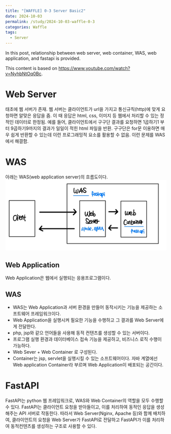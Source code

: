 ```yaml
---
title: "[WAFFLE] 0-3 Server Basic2"
date: 2024-10-03
permalink: /study/2024-10-03-waffle-0-3
categories: Waffle
tags:
  - Server
---
```


In this post, relationship between web server, web container, WAS, web application, and fastapi is provided. 

This content is based on https://www.youtube.com/watch?v=NyhbNtOq0Bc. 
# Web Server
태초에 웹 서버가 존재. 웹 서버는 클라이언트가 url을 가지고 통신규칙(http)에 맞게 요청하면 알맞은 응답을 줌.
이 때 응답은 html, css, 이미지 등 웹에서 처리할 수 있는 정적인 데이터로 한정됨.
예를 들어, 클라이언트에서 구구단 결과를 요청하면 1곱하기1 부터 9곱하기9까지의 결과가 일일이 적힌 html 파일을 반환.
구구단은 for문 이용하면 매우 쉽게 반환할 수 있는데 이런 프로그래밍적 요소를 활용할 수 없음. 이런 문제를 WAS에서 해결함.

# WAS
아래는 WAS(web application server)의 흐름도이다. 
![was](../..\images\2024-10-03-waffle-0-3\was-1730710776077-2.jpg)

## Web Application
Web Application은 웹에서 실행되는 응용프로그램이다.

## WAS
- WAS는 Web Application과 서버 환경을 만들어 동작시키는 기능을 제공하는 소프트웨어 프레임워크이다.
- Web Application을 실행시켜 필요한 기능을 수행하고 그 결과를 Web Server에게 전달한다.
- php, jsp와 같으 언어들을 사용해 동적 컨텐츠를 생성할 수 있는 서버이다.
- 프로그램 실행 환경과 데이터베이스 접속 기능을 제공하고, 비즈니스 로직 수행이 가능하다.
- Web Sever + Web Container 로 구성된다.
- Container는 jsp, servlet을 실행시킬 수 있는 소프트웨어이다. 자바 계열에선 Web application Container라 부르며 Web Application이 배포되는 공간이다.

# FastAPI
FastAPI는 python 웹 프레임워크로, WAS와 Web Container의 역할을 모두 수행할 수 있다. FastAPI는 클라이언트 요청을 받아들이고, 이를 처리하여 동적인 응답을 생성해주는 API 서버로 작동한다. 따라서 Web Server(Nginx, Apache 등)와 함께 배치하여, 클라이언트의 요청을 Web Server가 FastAPI로 전달하고 FastAPI가 이를 처리하여 동적컨텐츠를 생성하는 구조로 사용할 수 있다.
